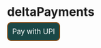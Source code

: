 <h1>deltaPayments</h1>

<a href="upi://pay?pa=payments.delta@upi&pn=DELTAPAYMENTS&cu=INR" id="__UPI_BUTTON__" style="background: #1a4746;border: 2px solid #8a4100;padding: 10px;text-decoration: none;color: white;font-size: larger;border-radius: 10px;">Pay with UPI</a>
